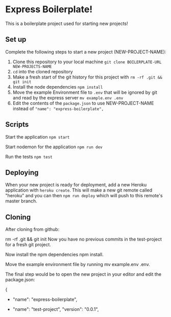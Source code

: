 # Express Boilerplate!

This is a boilerplate project used for starting new projects!

## Set up

Complete the following steps to start a new project (NEW-PROJECT-NAME):

1. Clone this repository to your local machine `git clone BOILERPLATE-URL NEW-PROJECTS-NAME`
2. `cd` into the cloned repository
3. Make a fresh start of the git history for this project with `rm -rf .git && git init`
4. Install the node dependencies `npm install`
5. Move the example Environment file to `.env` that will be ignored by git and read by the express server `mv example.env .env`
6. Edit the contents of the `package.json` to use NEW-PROJECT-NAME instead of `"name": "express-boilerplate",`

## Scripts

Start the application `npm start`

Start nodemon for the application `npm run dev`

Run the tests `npm test`

## Deploying

When your new project is ready for deployment, add a new Heroku application with `heroku create`. This will make a new git remote called "heroku" and you can then `npm run deploy` which will push to this remote's master branch.

## Cloning
After cloning from github:

rm -rf .git && git init
Now you have no previous commits in the test-project for a fresh git project.

Now install the npm dependencies npm install.

Move the example environment file by running mv example.env .env.

The final step would be to open the new project in your editor and edit the package.json:

  {
-   "name": "express-boilerplate",
+   "name": "test-project",
    "version": "0.0.1",